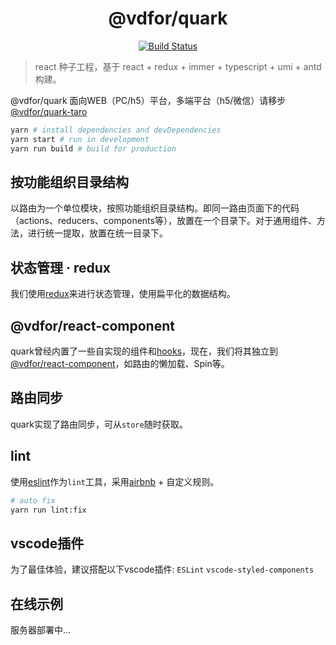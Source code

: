 <h1 align='center'>@vdfor/quark</h1>

<div align='center'>

[![Build Status](https://travis-ci.org/vdfor/quark.svg?branch=master)](https://travis-ci.org/vdfor/quark)

</div>

> react 种子工程，基于 react + redux + immer + typescript + umi + antd 构建。

@vdfor/quark 面向WEB（PC/h5）平台，多端平台（h5/微信）请移步 [@vdfor/quark-taro](https://github.com/vdfor/quark-taro.git)

```bash
yarn # install dependencies and devDependencies
yarn start # run in development
yarn run build # build for production
```

## 按功能组织目录结构

以路由为一个单位模块，按照功能组织目录结构。即同一路由页面下的代码（actions、reducers、components等），放置在一个目录下。对于通用组件、方法，进行统一提取，放置在统一目录下。

## 状态管理 · redux

我们使用[redux](https://github.com/reduxjs/redux)来进行状态管理，使用扁平化的数据结构。

## @vdfor/react-component

quark曾经内置了一些自实现的组件和[hooks](https://reactjs.org/docs/hooks-intro.html)，现在，我们将其独立到[@vdfor/react-component](https://github.com/vdfor/react-component.git)，如路由的懒加载、Spin等。

## 路由同步

quark实现了路由同步，可从`store`随时获取。

## lint

使用[eslint](https://github.com/eslint/eslint)作为`lint`工具，采用[airbnb](https://github.com/airbnb/javascript) + 自定义规则。

```bash
# auto fix
yarn run lint:fix
```

## vscode插件

为了最佳体验，建议搭配以下vscode插件: `ESLint` `vscode-styled-components`

## 在线示例

服务器部署中...